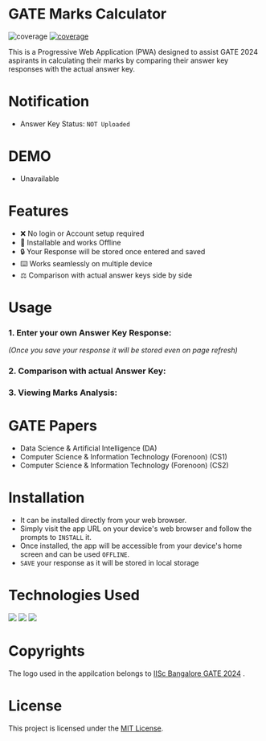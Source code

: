 # GATE Marks Calculator

![coverage](https://img.shields.io/badge/version-1.0.0-cyan)
[![coverage](https://img.shields.io/badge/website-click-red)](https://sandeep-shaw10.github.io/marks-gate-24)


This is a Progressive Web Application (PWA) designed to assist GATE 2024 aspirants in calculating their marks by comparing their answer key responses with the actual answer key.


# Notification
- Answer Key Status: `NOT Uploaded`


# DEMO
- Unavailable


# Features
- ❌ No login or Account setup required
- 📲 Installable and works Offline
- 🔒 Your Response will be stored once entered and saved
- ⌨️ Works seamlessly on multiple device
- ⚖️ Comparison with actual answer keys side by side



# Usage
### 1. Enter your own Answer Key Response:

_(Once you save your response it will be stored even on page refresh)_


### 2. Comparison with actual Answer Key:


### 3. Viewing Marks Analysis:



# GATE Papers
- Data Science & Artificial Intelligence (DA)
- Computer Science & Information Technology (Forenoon) (CS1)
- Computer Science & Information Technology (Forenoon) (CS2)

# Installation
- It can be installed directly from your web browser.
- Simply visit the app URL on your device's web browser and follow the prompts to `INSTALL` it.
- Once installed, the app will be accessible from your device's home screen and can be used `OFFLINE`.
- `SAVE` your response as it will be stored in local storage


# Technologies Used
![](https://img.shields.io/badge/React-20232A?style=for-the-badge&logo=react&logoColor=61DAFB)
![](https://img.shields.io/badge/Bootstrap-563D7C?style=for-the-badge&logo=bootstrap&logoColor=white)
![](https://img.shields.io/badge/React_Router-CA4245?style=for-the-badge&logo=react-router&logoColor=white)


# Copyrights
The logo used in the appilcation belongs to [IISc Bangalore GATE 2024](https://gate2024.iisc.ac.in/) . 

# License
This project is licensed under the [MIT License](./LICENSE).